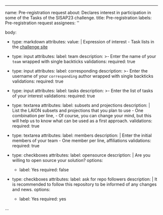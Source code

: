 ---
name: Pre-registration request
about: Declares interest in participation in some of the Tasks of the SISAP23 challenge.
title: Pre-registration
labels: Pre-registration request
assignees: ''

body:
  - type: markdown
    attributes:
      value: |
        Expression of interest
         - Task lists in the [challenge site](https://sisap-challenges.github.io/tasks/)

  - type: input
    attributes:
      label: team
      description: >-
        Enter the name of your `team` wrapped with single backticks
    validations:
      required: true

  - type: input
    attributes:
      label: corresponding
      description: >-
        Enter the username of your `corresponding` author wrapped with single backticks
    validations:
      required: true
      
  - type: input
    attributes:
      label: tasks
      description: >-
        Enter the list of tasks of your interest
    validations:
      required: true

  - type: textarea
    attributes:
      label: subsets and projections
      description: |
        List the LAION subsets and projections that you plan to use
        - One combination per line,
        - Of course, you can change your mind, but this will help us to know what can be used as a first approach.
    validations:
      required: true      

  - type: textarea
    attributes:
      label: members
      description: |
        Enter the initial members of your team
        - One member per line, affiliations
    validations:
      required: true
     
  - type: checkboxes
    attributes:
      label: opensource
      description: |
        Are you willing to open source your solution?
      options:
      - label: Yes
        required: false

  - type: checkboxes
    attributes:
      label: ask for repo followers
      description: |
        It is recommended to follow this repository to be informed of any changes and news.
      options:
      - label: Yes
        required: yes

  ...
